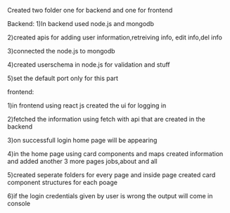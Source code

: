 Created two folder one for backend and one for frontend

Backend:
1)In backend used node.js and mongodb

2)created apis for adding user information,retreiving info, edit info,del info

3)connected the node.js to mongodb

4)created userschema in node.js for validation and stuff

5)set the default port only for this part



frontend:

1)in frontend using react js created the ui for logging in

2)fetched the information using fetch with api that are created in the backend

3)on successfull login home page will be appearing 

4)in the home page using card components and maps created information and added another 3 more pages jobs,about and all

5)created seperate folders for every page and inside page created card component structures for each poage

6)if the login credentials given by user is wrong the output will come in console

